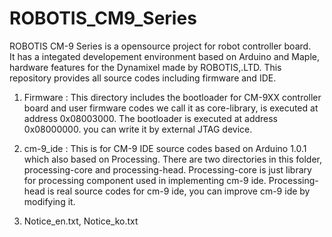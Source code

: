 ROBOTIS_CM9_Series
==================

ROBOTIS CM-9 Series is a opensource project for robot controller board.  
It has a integated developement environment based on Arduino and Maple, 
hardware features for the Dynamixel made by ROBOTIS,.LTD. 
This repository provides all source codes including firmware and IDE.
  
  1. Firmware : This directory includes the bootloader for CM-9XX controller board and 
              user firmware codes we call it as core-library, is executed at address 0x08003000.
              The bootloader is executed at address 0x08000000. you can write it by external JTAG device.
  2. cm-9_ide : This is for CM-9 IDE source codes based on Arduino 1.0.1 which also based on Processing.
              There are two directories in this folder, processing-core and processing-head.
              Processing-core is just library for processing component used in implementing cm-9 ide.
              Processing-head is real source codes for cm-9 ide, you can improve cm-9 ide by modifying it.

  3. Notice_en.txt, Notice_ko.txt


